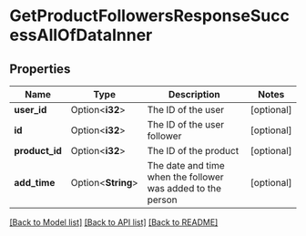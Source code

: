 # GetProductFollowersResponseSuccessAllOfDataInner

## Properties

Name | Type | Description | Notes
------------ | ------------- | ------------- | -------------
**user_id** | Option<**i32**> | The ID of the user | [optional]
**id** | Option<**i32**> | The ID of the user follower | [optional]
**product_id** | Option<**i32**> | The ID of the product | [optional]
**add_time** | Option<**String**> | The date and time when the follower was added to the person | [optional]

[[Back to Model list]](../README.md#documentation-for-models) [[Back to API list]](../README.md#documentation-for-api-endpoints) [[Back to README]](../README.md)


